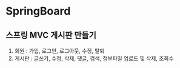 # SpringBoard
## 스프링 MVC 게시판 만들기
1. 회원 : 가입, 로그인, 로그아웃, 수정, 탈퇴
2. 게시판 : 글쓰기, 수정, 삭제, 댓글, 검색, 첨부파일 업로드 및 삭제, 조회수
